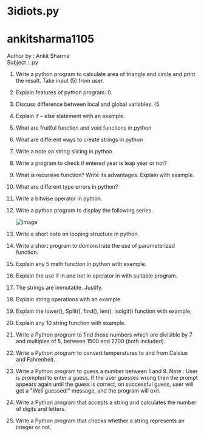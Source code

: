# 3idiots.py
# ankitsharma1105
Author by : Ankit Sharma <br>
Subject : .py
1. Write a python program to calculate area of triangle and circle and print the result. Take input (5)
from user.
2. Explain features of python program. 0.
3. Discuss difference between local and global variables. (5
4. Explain if – else statement with an example.
5. What are fruitful function and void functions in python
6. What are different ways to create strings in python
7. Write a note on string slicing in python
8. Write a program to check if entered year is leap year or not?
9. What is recursive function? Write its advantages. Explain with example.
10. What are different type errors in python?
11. Write a bitwise operator in python.
12. Write a python program to display the following series.
    
    ![image](https://github.com/user-attachments/assets/bdf873f2-294b-4d04-b25c-740e2c01bee6)
    
14. Write a short note on looping structure in python.
15. Write a short program to demonstrate the use of parameterized function.
16. Explain any 5 math function in python with example.
17. Explain the use if in and not in operator in with suitable program.
18. The strings are immutable. Justify.
19. Explain string operations with an example.
20. Explain the lower(), Split(), find(), len(), isdigit() function with example,
21. Explain any 10 string function with example.
22. Write a Python program to find those numbers which are divisible by 7 and multiples of 5, between 1500
and 2700 (both included).
23. Write a Python program to convert temperatures to and from Celsius and Fahrenheit.
24. Write a Python program to guess a number between 1 and 9.
Note : User is prompted to enter a guess. If the user guesses wrong then the prompt appears again until the
guess is correct, on successful guess, user will get a "Well guessed!" message, and the program will exit.
25. Write a Python program that accepts a string and calculates the number of digits and letters.
26. Write a Python program that checks whether a string represents an integer or not.
